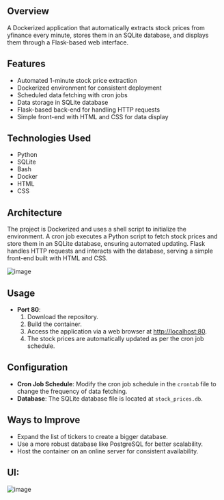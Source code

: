 ## Overview
A Dockerized application that automatically extracts stock prices from yfinance every minute, stores them in an SQLite database, and displays them through a Flask-based web interface.

## Features
- Automated 1-minute stock price extraction
- Dockerized environment for consistent deployment
- Scheduled data fetching with cron jobs
- Data storage in SQLite database
- Flask-based back-end for handling HTTP requests
- Simple front-end with HTML and CSS for data display

## Technologies Used
- Python
- SQLite
- Bash
- Docker
- HTML
- CSS

## Architecture
The project is Dockerized and uses a shell script to initialize the environment. A cron job executes a Python script to fetch stock prices and store them in an SQLite database, ensuring automated updating. Flask handles HTTP requests and interacts with the database, serving a simple front-end built with HTML and CSS.

![image](https://github.com/Thocook/Stock-Price-Extractor/assets/134341575/eaea4528-3c4d-4104-b718-8b2fa4e41a54)


## Usage
- **Port 80**:
  1. Download the repository.
  2. Build the container.
  3. Access the application via a web browser at [http://localhost:80](http://localhost:80).
  4. The stock prices are automatically updated as per the cron job schedule.

## Configuration
- **Cron Job Schedule**: Modify the cron job schedule in the `crontab` file to change the frequency of data fetching.
- **Database**: The SQLite database file is located at `stock_prices.db`.

## Ways to Improve
- Expand the list of tickers to create a bigger database.
- Use a more robust database like PostgreSQL for better scalability.
- Host the container on an online server for consistent availability.

## UI:
![image](https://github.com/Thocook/Stock-Price-Extractor/assets/134341575/5dca5458-e098-4f07-bd6c-9abdd13a0378)
